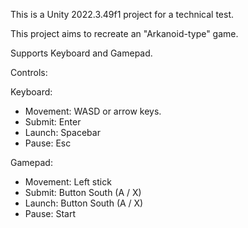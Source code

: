 This is a Unity 2022.3.49f1 project for a technical test.

This project aims to recreate an "Arkanoid-type" game.

Supports Keyboard and Gamepad.

Controls:

Keyboard:
  - Movement: WASD or arrow keys.
  - Submit: Enter
  - Launch: Spacebar
  - Pause: Esc
    
Gamepad:
  - Movement: Left stick
  - Submit: Button South (A / X)
  - Launch: Button South (A / X)
  - Pause: Start
